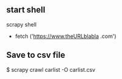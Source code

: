 ## start shell
scrapy shell
 - fetch ('https://www.theURLblabla  .com')

## Save to csv file
$ scrapy crawl carlist -O carlist.csv